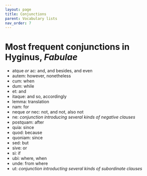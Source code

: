 ```yaml
---
layout: page
title: Conjunctions
parent: Vocabulary lists
nav_order: 7
---
```



# Most frequent conjunctions in Hyginus, *Fabulae*

- atque *or* ac: and, and besides, and even
- autem: however, nonetheless
- cum: when
- dum: while
- et: and
- itaque: and so, accordingly
- lemma: translation
- nam: for
- neque *or* nec: not, and not, also not
- ne: *conjunction introducing several kinds of negative clauses*
- postquam: after
- quia: since
- quod: because
- quoniam: since
- sed: but
- sive: or
- si: if
- ubi: where, when
- unde: from where
- ut: *conjunction introducting several kinds of subordinate clauses*
